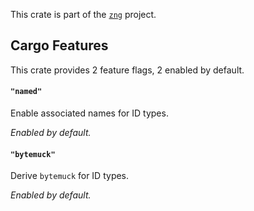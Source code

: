 <!--do doc --readme header-->
This crate is part of the [`zng`](https://github.com/zng-ui/zng?tab=readme-ov-file#crates) project.


<!--do doc --readme features-->
## Cargo Features

This crate provides 2 feature flags, 2 enabled by default.

#### `"named"`
Enable associated names for ID types.

*Enabled by default.*

#### `"bytemuck"`
Derive `bytemuck` for ID types.

*Enabled by default.*

<!--do doc --readme #SECTION-END-->


